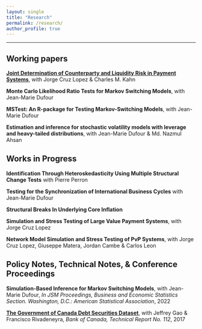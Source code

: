```yaml
---
layout: single
title: "Research"
permalink: /research/
author_profile: true
---
```

---
## Working papers

**[Joint Determination of Counterparty and Liquidity Risk in Payment Systems](https://editorialexpress.com/cgi-bin/conference/download.cgi?db_name=AFA2022&paper_id=1752)**,
with Jorge Cruz Lopez & Charles M. Kahn

**Monte Carlo Likelihood Ratio Tests for Markov Switching Models**,
with Jean-Marie Dufour

**MSTest: An R-package for Testing Markov-Switching Models**,
with Jean-Marie Dufour

**Estimation and inference for stochastic volatility models with leverage and heavy-tailed distributions**,
with Jean-Marie Dufour & Md. Nazmul Ahsan


## Works in Progress

**Identification Through Heteroskedasticity Using Multiple Structural Change Tests** 
with Pierre Perron

**Testing for the Synchronization of International Business Cycles** 
with Jean-Marie Dufour

**Structural Breaks In Underlying Core Inflation** 

**Simulation and Stress Testing of Large Value Payment Systems**,
with Jorge Cruz Lopez

**Network Model Simulation and Stress Testing of PvP Systems**,
with Jorge Cruz Lopez, Giuseppe Matera, Jordan Cambe & Carlos Leon

## Policy Notes, Technical Notes, & Conference Proceedings

**Simulation-Based Inference for Markov Switching Models**, 
with Jean-Marie Dufour,
_In JSM Proceedings, Business and Economic Statistics Section. Washington, D.C.: American Statistical Association_, 2022

**[The Government of Canada Debt Securities Dataset](https://www.bankofcanada.ca/wp-content/uploads/2018/02/tr112.pdf)**,
with Jeffrey Gao & Francisco Rivadeneyra, _Bank of Canada, Technical Report No. 112_, 2017






<!-- {% if author.googlescholar %}
  You can also find my articles on <u><a href="{{author.googlescholar}}">my Google Scholar profile</a>.</u>
{% endif %}

{% include base_path %}

{% for post in site.publications reversed %}
  {% include archive-single.html %}
{% endfor %}
 -->
